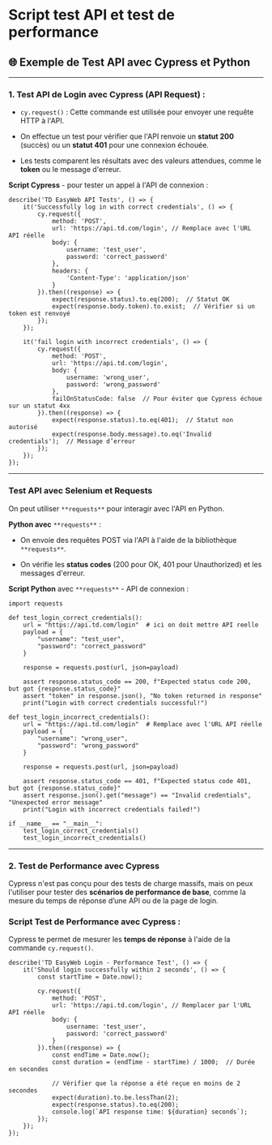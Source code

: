 Script test API et test de performance
======================================

## 🌐 Exemple de Test API avec **Cypress** et **Python**

* * *

### **1\. Test API de Login avec Cypress (API Request)** :

*   `cy.request()` : Cette commande est utilisée pour envoyer une requête HTTP à l'API.

*   On effectue un test pour vérifier que l'API renvoie un **statut 200** (succès) ou un **statut 401** pour une connexion échouée.

*   Les tests comparent les résultats avec des valeurs attendues, comme le **token** ou le message d'erreur.

**Script Cypress** - pour tester un appel à l'API de connexion :

    describe('TD EasyWeb API Tests', () => {
        it('Successfully log in with correct credentials', () => {
            cy.request({
                method: 'POST',
                url: 'https://api.td.com/login', // Remplace avec l'URL API réelle
                body: {
                    username: 'test_user',
                    password: 'correct_password'
                },
                headers: {
                    'Content-Type': 'application/json'
                }
            }).then((response) => {
                expect(response.status).to.eq(200);  // Statut OK
                expect(response.body.token).to.exist;  // Vérifier si un token est renvoyé
            });
        });
    
        it('fail login with incorrect credentials', () => {
            cy.request({
                method: 'POST',
                url: 'https://api.td.com/login',
                body: {
                    username: 'wrong_user',
                    password: 'wrong_password'
                },
                failOnStatusCode: false  // Pour éviter que Cypress échoue sur un statut 4xx
            }).then((response) => {
                expect(response.status).to.eq(401);  // Statut non autorisé
                expect(response.body.message).to.eq('Invalid credentials');  // Message d’erreur
            });
        });
    });
    

* * *

### **Test API avec Selenium et Requests**

On peut utiliser `**requests**` pour interagir avec l'API en Python.

**Python avec** `**requests**` :

*   On envoie des requêtes POST via l'API à l'aide de la bibliothèque `**requests**`.

*   On vérifie les **status codes** (200 pour OK, 401 pour Unauthorized) et les messages d'erreur.

**Script Python** avec `**requests**` - API de connexion :

    import requests
    
    def test_login_correct_credentials():
        url = "https://api.td.com/login"  # ici on doit mettre API reelle
        payload = {
            "username": "test_user",
            "password": "correct_password"
        }
    
        response = requests.post(url, json=payload)
    
        assert response.status_code == 200, f"Expected status code 200, but got {response.status_code}"
        assert "token" in response.json(), "No token returned in response"
        print("Login with correct credentials successful!")
    
    def test_login_incorrect_credentials():
        url = "https://api.td.com/login"  # Remplace avec l'URL API réelle
        payload = {
            "username": "wrong_user",
            "password": "wrong_password"
        }
    
        response = requests.post(url, json=payload)
    
        assert response.status_code == 401, f"Expected status code 401, but got {response.status_code}"
        assert response.json().get("message") == "Invalid credentials", "Unexpected error message"
        print("Login with incorrect credentials failed!")
    
    if __name__ == "__main__":
        test_login_correct_credentials()
        test_login_incorrect_credentials()
    

* * *

### 2\. Test de Performance avec **Cypress**

Cypress n'est pas conçu pour des tests de charge massifs, mais on peux l'utiliser pour tester des **scénarios de performance de base**, comme la mesure du temps de réponse d’une API ou de la page de login.

### Script Test de Performance avec Cypress :

Cypress te permet de mesurer les **temps de réponse** à l'aide de la commande `cy.request()`.

    describe('TD EasyWeb Login - Performance Test', () => {
        it('Should login successfully within 2 seconds', () => {
            const startTime = Date.now();
    
            cy.request({
                method: 'POST',
                url: 'https://api.td.com/login', // Remplacer par l'URL API réelle
                body: {
                    username: 'test_user',
                    password: 'correct_password'
                }
            }).then((response) => {
                const endTime = Date.now();
                const duration = (endTime - startTime) / 1000;  // Durée en secondes
    
                // Vérifier que la réponse a été reçue en moins de 2 secondes
                expect(duration).to.be.lessThan(2);
                expect(response.status).to.eq(200);
                console.log(`API response time: ${duration} seconds`);
            });
        });
    });
